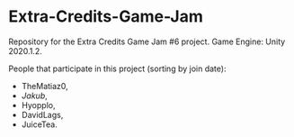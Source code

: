 # Extra-Credits-Game-Jam
Repository for the Extra Credits Game Jam #6 project.
Game Engine: Unity 2020.1.2.

People that participate in this project (sorting by join date):
- TheMatiaz0,
- $Jakub$,
- Hyopplo,
- DavidLags,
- JuiceTea.
